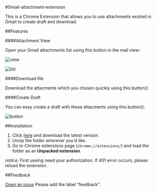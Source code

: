 #Gmail-attachment-extension

This is a Chrome Extension that allows you to use attachments existed in Gmail to create draft and download.

##Features

####Attachment View

Open your Gmail attachments list using this button in the mail view:

![view](http://gmail-attachment-extension.qiniudn.com/view.jpg)

![list](http://gmail-attachment-extension.qiniudn.com/list.jpg)

####Download file

Download the attacments which you chosen quickly using this button():

####Create Draft

You can easy create a draft with these attacments using this button():

![button](http://gmail-attachment-extension.qiniudn.com/createdownload.jpg)

##Installation

1. Click [here](https://github.com/pokerG/Gmail-attachment-extension/releases) and download the latest version.
2. Unzip the folder wherever you'd like.
3. Go to Chrome extensions page (`chrome://extensions/`) and load the folder as an **Unpacked extension**.

*notice:* First useing need your authorization. If 401 error occurs, please reload the extension.

##Feedback

[Open an issue](https://github.com/pokerG/Gmail-attachment-extension/issues/new) Please add the label "feedback".
